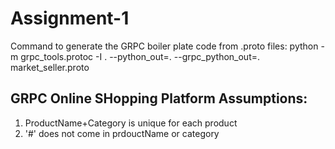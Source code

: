 # Assignment-1

Command to generate the GRPC boiler plate code from .proto files: python -m grpc_tools.protoc -I . --python_out=. --grpc_python_out=. market_seller.proto

## GRPC Online SHopping Platform Assumptions:
1) ProductName+Category is unique for each product
2) '#' does not come in prdouctName or category
